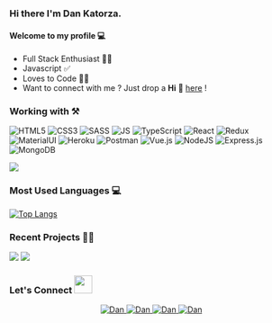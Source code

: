 ### Hi there I'm Dan Katorza.


#### Welcome to my profile 💻

* Full Stack Enthusiast  👨‍💻
* Javascript ✅
* Loves to Code 👨‍💻
* Want to connect with me ? Just drop a **Hi** 👋 [here](https://www.linkedin.com/in/dan-katorza) ! 

### Working with ⚒

![HTML5](https://img.shields.io/badge/HTML5-E34F26?style=for-the-badge&logo=html5&logoColor=white)
![CSS3](https://img.shields.io/badge/CSS3-1572B6?style=for-the-badge&logo=css3&logoColor=white)
![SASS](https://img.shields.io/badge/SASS-hotpink.svg?style=for-the-badge&logo=SASS&logoColor=white)
![JS](https://img.shields.io/badge/JavaScript-F7DF1E?style=for-the-badge&logo=javascript&logoColor=black)
![TypeScript](https://img.shields.io/badge/typescript-%23007ACC.svg?style=for-the-badge&logo=typescript&logoColor=white)
![React](https://img.shields.io/badge/react-%2320232a.svg?style=for-the-badge&logo=react&logoColor=%2361DAFB)
![Redux](https://img.shields.io/badge/redux-%23593d88.svg?style=for-the-badge&logo=redux&logoColor=white)
![MaterialUI](https://img.shields.io/badge/Material--UI-0081CB?style=for-the-badge&logo=material-ui&logoColor=white)
![Heroku](https://img.shields.io/badge/Heroku-430098?style=for-the-badge&logo=heroku&logoColor=white)
![Postman](https://img.shields.io/badge/Postman-FF6C37?style=for-the-badge&logo=Postman&logoColor=white)
![Vue.js](https://img.shields.io/badge/vuejs-%2335495e.svg?style=for-the-badge&logo=vuedotjs&logoColor=%234FC08D)
![NodeJS](https://img.shields.io/badge/node.js-6DA55F?style=for-the-badge&logo=node.js&logoColor=white)
![Express.js](https://img.shields.io/badge/express.js-%23404d59.svg?style=for-the-badge&logo=express&logoColor=%2361DAFB)
![MongoDB](https://img.shields.io/badge/MongoDB-%234ea94b.svg?style=for-the-badge&logo=mongodb&logoColor=white)


<img src="https://github-readme-stats.vercel.app/api?username=dkatorza&&show_icons=true&count_private=true&include_all_commits=true"/>


### Most Used Languages 💻

[![Top Langs](https://github-readme-stats.vercel.app/api/top-langs/?username=dkatorza&layout=compact&theme=midnight-purple)](https://github.com/dkatorza)


### Recent Projects 👨‍💻

<img src="https://github-readme-stats.vercel.app/api/pin/?username=dkatorza&repo=jello&show_icons=true&theme=monokai">
<img src="https://github-readme-stats.vercel.app/api/pin/?username=dkatorza&repo=cryptocoin&show_icons=true&theme=monokai">

### Let's Connect <img src="https://raw.githubusercontent.com/ShahriarShafin/ShahriarShafin/main/Assets/handshake.gif" height="32px">

<div align="center">
 <a href="https://www.linkedin.com/in/dan-katorza/" target="_blank">
<img src=https://img.shields.io/badge/linkedin-%231E77B5.svg?&style=for-the-badge&logo=linkedin&logoColor=white alt=Dan Katorza linkedin style="margin-bottom: 5px;" />
</a>
  
 <a href="https://github.com/dkatorza" target="_blank">
<img src=https://img.shields.io/badge/GitHub-100000?style=for-the-badge&logo=github&logoColor=white alt=Dan Katorza GitHub style="margin-bottom: 5px;" />
</a>


<a href="mailto:dkatorza@gmail.com" target="_blank">
<img src=https://img.shields.io/badge/Gmail-D14836?style=for-the-badge&logo=gmail&logoColor=white" alt=Dan Katorza gmail style="margin-bottom: 5px;" />
</a>

                                                                                                                                                 
<a href="https://www.facebook.com/dan.katorza" target="_blank">
<img src=https://img.shields.io/badge/Facebook-1877F2?style=for-the-badge&logo=facebook&logoColor=white alt=Dan Katorza Facebook style="margin-bottom: 5px;" />
</a>  

</div>  


